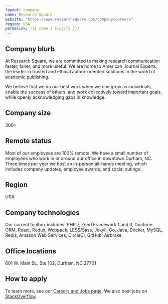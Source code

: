 ```yaml
---
layout: company
name: Research Square
website: "https://www.researchsquare.com/company/careers"
region: USA
permalink: /{{ name | slugify }}/
---
```


## Company blurb

At Research Square, we are committed to making research communication faster, fairer, and more useful. We are home to American Journal Experts, the leader in trusted and ethical author-oriented solutions in the world of academic publishing.

We believe that we do our best work when we can grow as individuals, enable the success of others, and work collectively toward important goals, while openly acknowledging gaps in knowledge.

## Company size

300+

## Remote status

Most of our employees are 100% remote. We have a small number of employees who work in or around our office in downtown Durham, NC. Three times per year we host an in-person all-hands meeting, which includes company updates, employee awards, and social outings.

## Region

USA

## Company technologies

Our current toolbox includes: PHP 7, Zend Framework 1 and 3, Doctrine ORM, React, Redux, Webpack, LESS/Sass, Jekyll, Go, Java, Docker, MySQL, Redis, Amazon Web Services, CircleCI, GitHub, Airbrake

## Office locations

601 W. Main St., Ste 102, Durham, NC 27701

## How to apply

To learn more, see our [Careers and Jobs page](https://www.researchsquare.com/company/careers). We also post jobs on [StackOverflow](https://stackoverflow.com/jobs/companies/research-square).